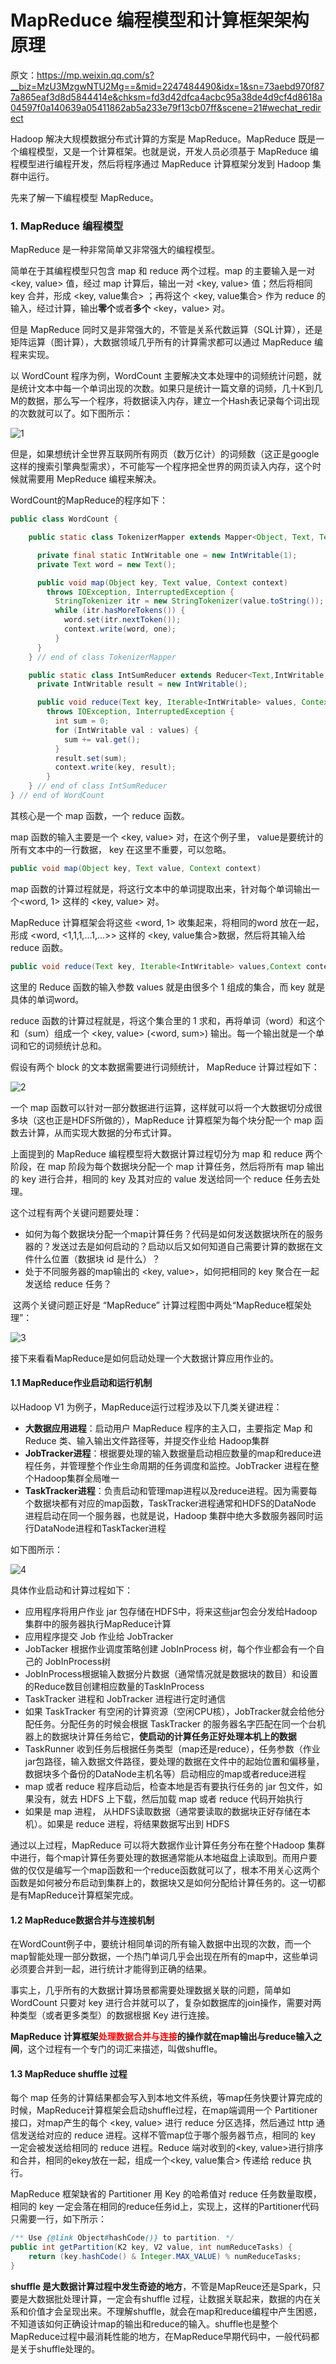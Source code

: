 # MapReduce 编程模型和计算框架架构原理

原文：https://mp.weixin.qq.com/s?__biz=MzU3MzgwNTU2Mg==&mid=2247484490&idx=1&sn=73aebd970f877a865eaf3d8d5844414e&chksm=fd3d42dfca4acbc95a38de4d9cf4d8618a04597f0a140639a05411862ab5a233e79f13cb07ff&scene=21#wechat_redirect



Hadoop 解决大规模数据分布式计算的方案是 MapReduce。MapReduce 既是一个编程模型，又是一个计算框架。也就是说，开发人员必须基于 MapReduce 编程模型进行编程开发，然后将程序通过 MapReduce 计算框架分发到 Hadoop 集群中运行。

先来了解一下编程模型 MapReduce。

### 1. MapReduce 编程模型

MapReduce 是一种非常简单又非常强大的编程模型。

简单在于其编程模型只包含 map 和 reduce 两个过程。map 的主要输入是一对 <key, value> 值，经过 map 计算后，输出一对 <key, value> 值；然后将相同 key 合并，形成 <key, value集合> ；再将这个 <key, value集合> 作为 reduce 的输入，经过计算，输出**零个**或者**多个** <key，value> 对。

但是 MapReduce 同时又是非常强大的，不管是关系代数运算（SQL计算），还是矩阵运算（图计算），大数据领域几乎所有的计算需求都可以通过 MapReduce 编程来实现。

以 WordCount 程序为例，WordCount 主要解决文本处理中的词频统计问题，就是统计文本中每一个单词出现的次数。如果只是统计一篇文章的词频，几十K到几M的数据，那么写一个程序，将数据读入内存，建立一个Hash表记录每个词出现的次数就可以了。如下图所示：

![1](./images/MapReduce/1.webp)

但是，如果想统计全世界互联网所有网页（数万亿计）的词频数（这正是google这样的搜索引擎典型需求），不可能写一个程序把全世界的网页读入内存，这个时候就需要用 MepReduce 编程来解决。

WordCount的MapReduce的程序如下：

```java
public class WordCount {

    public static class TokenizerMapper extends Mapper<Object, Text, Text, IntWritable>{

      private final static IntWritable one = new IntWritable(1);
      private Text word = new Text();

      public void map(Object key, Text value, Context context) 
        throws IOException, InterruptedException {
          StringTokenizer itr = new StringTokenizer(value.toString());
          while (itr.hasMoreTokens()) {
            word.set(itr.nextToken());
            context.write(word, one);
          }
      }
    } // end of class TokenizerMapper

    public static class IntSumReducer extends Reducer<Text,IntWritable,Text,IntWritable> {
      private IntWritable result = new IntWritable();

      public void reduce(Text key, Iterable<IntWritable> values, Context context ) 
        throws IOException, InterruptedException {
          int sum = 0;
          for (IntWritable val : values) {
            sum += val.get();
          }
          result.set(sum);
          context.write(key, result);
        }
    } // end of class IntSumReducer
} // end of WordCount
```

其核心是一个 map 函数，一个 reduce 函数。

map 函数的输入主要是一个 <key, value> 对，在这个例子里， value是要统计的所有文本中的一行数据， key 在这里不重要，可以忽略。

```java
public void map(Object key, Text value, Context context)
```

map 函数的计算过程就是，将这行文本中的单词提取出来，针对每个单词输出一个<word, 1> 这样的 <key, value> 对。

MapReduce 计算框架会将这些 <word, 1> 收集起来，将相同的word 放在一起，形成 <word, <1,1,1,...1,...>> 这样的 <key, value集合>数据，然后将其输入给 reduce 函数。

```java
public void reduce(Text key, Iterable<IntWritable> values,Context context)
```

这里的 Reduce 函数的输入参数 values 就是由很多个 1 组成的集合，而 key 就是具体的单词word。

reduce 函数的计算过程就是，将这个集合里的 1 求和，再将单词（word）和这个和（sum）组成一个 <key, value> (<word, sum>) 输出。每一个输出就是一个单词和它的词频统计总和。

假设有两个 block 的文本数据需要进行词频统计， MapReduce 计算过程如下：

![2](./images/MapReduce/2.webp)

一个 map 函数可以针对一部分数据进行运算，这样就可以将一个大数据切分成很多块（这也正是HDFS所做的），MapReduce 计算框架为每个块分配一个 map 函数去计算，从而实现大数据的分布式计算。

上面提到的 MapReduce 编程模型将大数据计算过程切分为 map 和 reduce 两个阶段，在 map 阶段为每个数据块分配一个 map 计算任务，然后将所有 map 输出的 key 进行合并，相同的 key 及其对应的 value 发送给同一个 reduce 任务去处理。

这个过程有两个关键问题要处理：

* 如何为每个数据块分配一个map计算任务？代码是如何发送数据块所在的服务器的？发送过去是如何启动的？启动以后又如何知道自己需要计算的数据在文件什么位置（数据块 id 是什么）？
* 处于不同服务器的map输出的 <key, value>，如何把相同的 key 聚合在一起发送给 reduce 任务？

​        这两个关键问题正好是 “MapReduce” 计算过程图中两处“MapReduce框架处理”：

![3](./images/MapReduce/3.webp)

接下来看看MapReduce是如何启动处理一个大数据计算应用作业的。

#### 1.1 MapReduce作业启动和运行机制

以Hadoop V1 为例子，MapReduce运行过程涉及以下几类关键进程：

* **大数据应用进程**：启动用户 MapReduce 程序的主入口，主要指定 Map 和 Reduce 类、输入输出文件路径等，并提交作业给 Hadoop集群
* **JobTracker进程**：根据要处理的输入数据量启动相应数量的map和reduce进程任务，并管理整个作业生命周期的任务调度和监控。JobTracker 进程在整个Hadoop集群全局唯一
* **TaskTracker进程**：负责启动和管理map进程以及reduce进程。因为需要每个数据块都有对应的map函数，TaskTracker进程通常和HDFS的DataNode 进程启动在同一个服务器，也就是说，Hadoop 集群中绝大多数服务器同时运行DataNode进程和TaskTacker进程

如下图所示：

![4](./images/MapReduce/4.webp)

具体作业启动和计算过程如下：

* 应用程序将用户作业 jar 包存储在HDFS中，将来这些jar包会分发给Hadoop集群中的服务器执行MapReduce计算
* 应用程序提交 Job 作业给 JobTracker
* JobTacker 根据作业调度策略创建 JobInProcess 树，每个作业都会有一个自己的 JobInProcess树
* JobInProcess根据输入数据分片数据（通常情况就是数据块的数目）和设置的Reduce数目创建相应数量的TaskInProcess
* TaskTracker 进程和 JobTracker 进程进行定时通信
* 如果 TaskTracker 有空闲的计算资源（空闲CPU核），JobTracker就会给他分配任务。分配任务的时候会根据 TaskTracker 的服务器名字匹配在同一个台机器上的数据块计算任务给它，**使启动的计算任务正好处理本机上的数据**
* TaskRunner 收到任务后根据任务类型（map还是reduce），任务参数（作业jar包路径，输入数据文件路径，要处理的数据在文件中的起始位置和偏移量，数据块多个备份的DataNode主机名等）启动相应的map或者reduce进程
* map 或者 reduce 程序启动后，检查本地是否有要执行任务的 jar 包文件，如果没有，就去 HDFS 上下载，然后加载 map 或者 reduce 代码开始执行
* 如果是 map 进程， 从HDFS读取数据（通常要读取的数据块正好存储在本机）。如果是 reduce 进程，将结果数据写出到 HDFS

通过以上过程，MapReduce 可以将大数据作业计算任务分布在整个Hadoop 集群中进行，每个map计算任务要处理的数据通常能从本地磁盘上读取到。而用户要做的仅仅是编写一个map函数和一个reduce函数就可以了，根本不用关心这两个函数是如何被分布启动到集群上的，数据块又是如何分配给计算任务的。这一切都是有MapReduce计算框架完成。

#### 1.2 MapReduce数据合并与连接机制

在WordCount例子中，要统计相同单词的所有输入数据中出现的次数，而一个map智能处理一部分数据，一个热门单词几乎会出现在所有的map中，这些单词必须要合并到一起，进行统计才能得到正确的结果。

事实上，几乎所有的大数据计算场景都需要处理数据关联的问题，简单如 WordCount 只要对 key 进行合并就可以了，复杂如数据库的join操作，需要对两种类型（或者更多类型）的数据根据 Key 进行连接。

**MapReduce 计算框架<font color='red'>处理数据合并与连接</font>的操作就在map输出与reduce输入之间**，这个过程有一个专门的词汇来描述，叫做shuffle。

#### 1.3 MapReduce shuffle 过程

每个 map 任务的计算结果都会写入到本地文件系统，等map任务快要计算完成的时候，MapReduce计算框架会启动shuffle过程，在map端调用一个 Partitioner 接口，对map产生的每个 <key, value> 进行 reduce 分区选择，然后通过 http 通信发送给对应的 reduce 进程。这样不管map位于哪个服务器节点，相同的 key 一定会被发送给相同的 reduce 进程。Reduce 端对收到的<key, value>进行排序和合并，相同的ekey放在一起，组成一个<key, value集合> 传递给 reduce 执行。

MapReduce 框架缺省的 Partitioner 用 Key 的哈希值对 reduce 任务数量取模，相同的 key 一定会落在相同的reduce任务id上，实现上，这样的Partitioner代码只需要一行，如下所示：

```java
/** Use {@link Object#hashCode()} to partition. */ 
public int getPartition(K2 key, V2 value, int numReduceTasks) { 
    return (key.hashCode() & Integer.MAX_VALUE) % numReduceTasks; 
}
```

**shuffle 是大数据计算过程中发生奇迹的地方**，不管是MapReuce还是Spark，只要是大数据批处理计算，一定会有shuffle 过程，让数据关联起来，数据的内在关系和价值才会呈现出来。不理解shuffle，就会在map和reduce编程中产生困惑，不知道该如何正确设计map的输出和reduce的输入。shuffle也是整个MapReduce过程中最消耗性能的地方，在MapReduce早期代码中，一般代码都是关于shuffle处理的。
